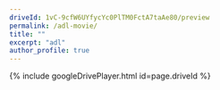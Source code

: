 ```yaml
---
driveId: 1vC-9cfW6UYfycYc0PlTM0FctA7taAe80/preview
permalink: /adl-movie/
title: ""
excerpt: "adl"
author_profile: true
---
```



{% include googleDrivePlayer.html id=page.driveId %}
